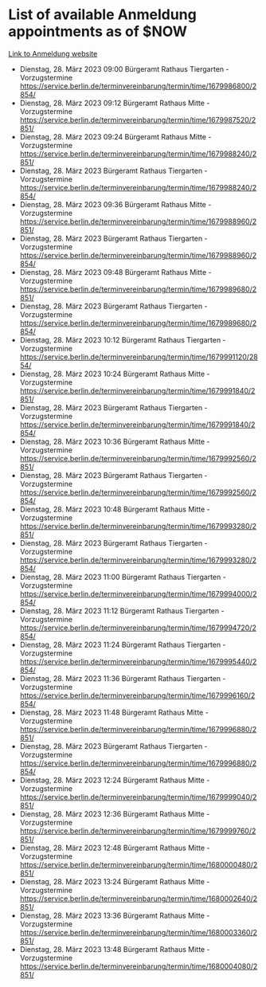 # List of available Anmeldung appointments as of $NOW
[Link to Anmeldung website](https://service.berlin.de/terminvereinbarung/termin/tag.php?termin=1&anliegen[]=120686&dienstleisterlist=122210,122217,327316,122219,327312,122227,327314,122231,327346,122243,327348,122254,122252,329742,122260,329745,122262,329748,122271,327278,122273,327274,122277,327276,330436,122280,327294,122282,327290,122284,327292,122291,327270,122285,327266,122286,327264,122296,327268,150230,329760,122297,327286,122294,327284,122312,329763,122314,329775,122304,327330,122311,327334,122309,327332,317869,122281,327352,122279,329772,122283,122276,327324,122274,327326,122267,329766,122246,327318,122251,327320,122257,327322,122208,327298,122226,327300&herkunft=http%3A%2F%2Fservice.berlin.de%2Fdienstleistung%2F120686%2F)
- Dienstag, 28. März 2023 09:00 Bürgeramt Rathaus Tiergarten - Vorzugstermine https://service.berlin.de/terminvereinbarung/termin/time/1679986800/2854/
- Dienstag, 28. März 2023 09:12 Bürgeramt Rathaus Mitte - Vorzugstermine https://service.berlin.de/terminvereinbarung/termin/time/1679987520/2851/
- Dienstag, 28. März 2023 09:24 Bürgeramt Rathaus Mitte - Vorzugstermine https://service.berlin.de/terminvereinbarung/termin/time/1679988240/2851/
- Dienstag, 28. März 2023  Bürgeramt Rathaus Tiergarten - Vorzugstermine https://service.berlin.de/terminvereinbarung/termin/time/1679988240/2854/
- Dienstag, 28. März 2023 09:36 Bürgeramt Rathaus Mitte - Vorzugstermine https://service.berlin.de/terminvereinbarung/termin/time/1679988960/2851/
- Dienstag, 28. März 2023  Bürgeramt Rathaus Tiergarten - Vorzugstermine https://service.berlin.de/terminvereinbarung/termin/time/1679988960/2854/
- Dienstag, 28. März 2023 09:48 Bürgeramt Rathaus Mitte - Vorzugstermine https://service.berlin.de/terminvereinbarung/termin/time/1679989680/2851/
- Dienstag, 28. März 2023  Bürgeramt Rathaus Tiergarten - Vorzugstermine https://service.berlin.de/terminvereinbarung/termin/time/1679989680/2854/
- Dienstag, 28. März 2023 10:12 Bürgeramt Rathaus Tiergarten - Vorzugstermine https://service.berlin.de/terminvereinbarung/termin/time/1679991120/2854/
- Dienstag, 28. März 2023 10:24 Bürgeramt Rathaus Mitte - Vorzugstermine https://service.berlin.de/terminvereinbarung/termin/time/1679991840/2851/
- Dienstag, 28. März 2023  Bürgeramt Rathaus Tiergarten - Vorzugstermine https://service.berlin.de/terminvereinbarung/termin/time/1679991840/2854/
- Dienstag, 28. März 2023 10:36 Bürgeramt Rathaus Mitte - Vorzugstermine https://service.berlin.de/terminvereinbarung/termin/time/1679992560/2851/
- Dienstag, 28. März 2023  Bürgeramt Rathaus Tiergarten - Vorzugstermine https://service.berlin.de/terminvereinbarung/termin/time/1679992560/2854/
- Dienstag, 28. März 2023 10:48 Bürgeramt Rathaus Mitte - Vorzugstermine https://service.berlin.de/terminvereinbarung/termin/time/1679993280/2851/
- Dienstag, 28. März 2023  Bürgeramt Rathaus Tiergarten - Vorzugstermine https://service.berlin.de/terminvereinbarung/termin/time/1679993280/2854/
- Dienstag, 28. März 2023 11:00 Bürgeramt Rathaus Tiergarten - Vorzugstermine https://service.berlin.de/terminvereinbarung/termin/time/1679994000/2854/
- Dienstag, 28. März 2023 11:12 Bürgeramt Rathaus Tiergarten - Vorzugstermine https://service.berlin.de/terminvereinbarung/termin/time/1679994720/2854/
- Dienstag, 28. März 2023 11:24 Bürgeramt Rathaus Tiergarten - Vorzugstermine https://service.berlin.de/terminvereinbarung/termin/time/1679995440/2854/
- Dienstag, 28. März 2023 11:36 Bürgeramt Rathaus Tiergarten - Vorzugstermine https://service.berlin.de/terminvereinbarung/termin/time/1679996160/2854/
- Dienstag, 28. März 2023 11:48 Bürgeramt Rathaus Mitte - Vorzugstermine https://service.berlin.de/terminvereinbarung/termin/time/1679996880/2851/
- Dienstag, 28. März 2023  Bürgeramt Rathaus Tiergarten - Vorzugstermine https://service.berlin.de/terminvereinbarung/termin/time/1679996880/2854/
- Dienstag, 28. März 2023 12:24 Bürgeramt Rathaus Mitte - Vorzugstermine https://service.berlin.de/terminvereinbarung/termin/time/1679999040/2851/
- Dienstag, 28. März 2023 12:36 Bürgeramt Rathaus Mitte - Vorzugstermine https://service.berlin.de/terminvereinbarung/termin/time/1679999760/2851/
- Dienstag, 28. März 2023 12:48 Bürgeramt Rathaus Mitte - Vorzugstermine https://service.berlin.de/terminvereinbarung/termin/time/1680000480/2851/
- Dienstag, 28. März 2023 13:24 Bürgeramt Rathaus Mitte - Vorzugstermine https://service.berlin.de/terminvereinbarung/termin/time/1680002640/2851/
- Dienstag, 28. März 2023 13:36 Bürgeramt Rathaus Mitte - Vorzugstermine https://service.berlin.de/terminvereinbarung/termin/time/1680003360/2851/
- Dienstag, 28. März 2023 13:48 Bürgeramt Rathaus Mitte - Vorzugstermine https://service.berlin.de/terminvereinbarung/termin/time/1680004080/2851/
